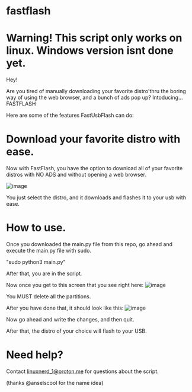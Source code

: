 # fastflash
# Warning! This script only works on linux. Windows version isnt done yet.

Hey!

Are you tired of manually downloading your favorite distro'thru the boring way of using the web browser, and a bunch of ads pop up?
Intoducing...
FASTFLASH

Here are some of the features FastUsbFlash can do:

# Download your favorite distro with ease.

Now with FastFlash, you have the option to download all of your favorite distros with NO ADS and without opening a web browser.

![image](https://github.com/stinkyfart69420/fastusbflash/assets/147311474/dfb22628-5a9f-4b0e-89bb-4824f622d22a)

You just select the distro, and it downloads and flashes it to your usb with ease.

# How to use.

Once you downloaded the main.py file from this repo, go ahead and execute the main.py file with sudo.

"sudo python3 main.py"

After that, you are in the script.

Now once you get to this screen that you see right here:
![image](https://github.com/stinkyfart69420/fastusbflash/assets/147311474/1dc99c01-4a8e-40b6-9e18-055962a73a8c)

You MUST delete all the partitions.

After you have done that, it should look like this:
![image](https://github.com/stinkyfart69420/fastusbflash/assets/147311474/31f6a7ce-86d2-4087-96f7-21bd17c5523b)

Now go ahead and write the changes, and then quit.

After that, the distro of your choice will flash to your USB.

# Need help?

Contact linuxnerd_1@proton.me for questions about the script.

(thanks @anselscool for the name idea)
